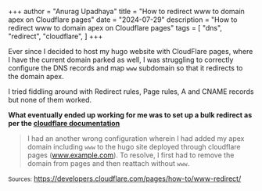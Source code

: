 +++
author = "Anurag Upadhaya"
title = "How to redirect www to domain apex on Cloudflare pages"
date = "2024-07-29"
description = "How to redirect www to domain apex on Cloudflare pages"
tags = [
    "dns",
    "redirect",
    "cloudflare",
]
+++

Ever since I decided to host my hugo website with CloudFlare pages, where I have the current domain parked as well, I was struggling to correctly configure the DNS records and map `www` subdomain so that it redirects to the domain apex.

I tried fiddling around with Redirect rules, Page rules, A and CNAME records but none of them worked.

**What eventually ended up working for me was to set up a bulk redirect as per the [cloudflare documentation](https://developers.cloudflare.com/pages/how-to/www-redirect/)**

> I had an another wrong configuration wherein I had added my apex domain including `www` to the hugo site deployed through cloudflare pages (www.example.com). To resolve, I first had to remove the domain from pages and then reattach without `www`.

<small>Sources:</small>
https://developers.cloudflare.com/pages/how-to/www-redirect/